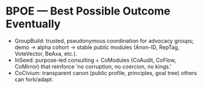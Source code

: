 ﻿# BPOE — Best Possible Outcome Eventually
- GroupBuild: trusted, pseudonymous coordination for advocacy groups; demo → alpha cohort → stable public modules (Anon-ID, RepTag, VoteVector, BeAxa, etc.).
- InSeed: purpose-led consulting + CoModules (CoAudit, CoFlow, CoMirror) that reinforce 'no corruption, no coercion, no kings.'
- CoCivium: transparent canon (public profile, principles, goal tree) others can fork/adapt.
